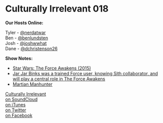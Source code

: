 # Culturally Irrelevant 018

**Our Hosts Online:**

Tyler - [@nerdatwar]  
Ben - [@benlundsten]  
Josh - [@joshwwhat]  
Dane - [@dchristenson26]  

**Show Notes:**    

 - [Star Wars: The Force Awakens (2015)](http://www.imdb.com/title/tt2488496/)   
 - [Jar Jar Binks was a trained Force user, knowing Sith collaborator, and will play a central role in The Force Awakens](https://www.reddit.com/r/StarWars/comments/3qvj6w/theory_jar_jar_binks_was_a_trained_force_user/)   
 - [Martian Manhunter](http://comicvine.gamespot.com/martian-manhunter/4005-2047/)   


[Culturally Irrelevant](http://www.culturallyirrelevant.com/)  
[on SoundCloud](https://soundcloud.com/culturally-irrelevant)  
[on iTunes](https://itun.es/i6Lj4FQ)  
[on Twitter](https://twitter.com/cirrelevantpod)  
[on Facebook](https://www.facebook.com/culturallyirrelevant)  

[@nerdatwar]: http://twitter.com/nerdatwar  
[@benlundsten]: http://twitter.com/benlundsten  
[@joshwwhat]: http://twitter.com/joshwwhat  
[@dchristenson26]: https://twitter.com/dchristenson26  
